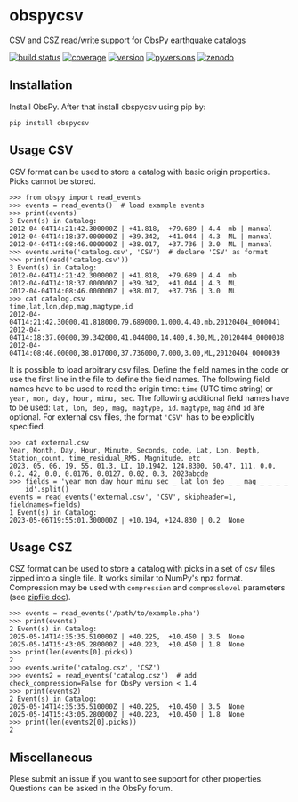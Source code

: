 # obspycsv

CSV and CSZ read/write support for ObsPy earthquake catalogs

[![build status](https://github.com/trichter/obspycsv/workflows/tests/badge.svg)](https://github.com/trichter/obspycsv/actions)
[![coverage](https://codecov.io/gh/trichter/obspycsv/branch/master/graph/badge.svg)](https://codecov.io/gh/trichter/obspycsv)
[![version](https://img.shields.io/pypi/v/obspycsv.svg)](https://pypi.python.org/pypi/obspycsv)
[![pyversions](https://img.shields.io/pypi/pyversions/obspycsv.svg)](https://python.org)
[![zenodo](https://zenodo.org/badge/DOI/10.5281/zenodo.7225902.svg)](https://doi.org/10.5281/zenodo.7225902)

## Installation

Install ObsPy. After that install obspycsv using pip by:

    pip install obspycsv

## Usage CSV

CSV format can be used to store a catalog with basic origin properties. Picks cannot be stored.

```
>>> from obspy import read_events
>>> events = read_events()  # load example events
>>> print(events)
3 Event(s) in Catalog:
2012-04-04T14:21:42.300000Z | +41.818,  +79.689 | 4.4  mb | manual
2012-04-04T14:18:37.000000Z | +39.342,  +41.044 | 4.3  ML | manual
2012-04-04T14:08:46.000000Z | +38.017,  +37.736 | 3.0  ML | manual
>>> events.write('catalog.csv', 'CSV')  # declare 'CSV' as format
>>> print(read('catalog.csv'))
3 Event(s) in Catalog:
2012-04-04T14:21:42.300000Z | +41.818,  +79.689 | 4.4  mb
2012-04-04T14:18:37.000000Z | +39.342,  +41.044 | 4.3  ML
2012-04-04T14:08:46.000000Z | +38.017,  +37.736 | 3.0  ML
>>> cat catalog.csv
time,lat,lon,dep,mag,magtype,id
2012-04-04T14:21:42.30000,41.818000,79.689000,1.000,4.40,mb,20120404_0000041
2012-04-04T14:18:37.00000,39.342000,41.044000,14.400,4.30,ML,20120404_0000038
2012-04-04T14:08:46.00000,38.017000,37.736000,7.000,3.00,ML,20120404_0000039
```

It is possible to load arbitrary csv files. Define the field names in the code or use the first line in the file to define the field names.
The following field names have to be used to read the origin time: `time` (UTC time string) or `year, mon, day, hour, minu, sec`.
The following additional field names have to be used: `lat, lon, dep, mag, magtype, id`. `magtype`, `mag` and `id` are optional.
For external csv files, the format `'CSV'` has to be explicitly specified.

```
>>> cat external.csv
Year, Month, Day, Hour, Minute, Seconds, code, Lat, Lon, Depth, Station_count, time_residual_RMS, Magnitude, etc
2023, 05, 06, 19, 55, 01.3, LI, 10.1942, 124.8300, 50.47, 111, 0.0, 0.2, 42, 0.0, 0.0176, 0.0127, 0.02, 0.3, 2023abcde
>>> fields = 'year mon day hour minu sec _ lat lon dep _ _ mag _ _ _ _ _ _ id'.split()
events = read_events('external.csv', 'CSV', skipheader=1, fieldnames=fields)
1 Event(s) in Catalog:
2023-05-06T19:55:01.300000Z | +10.194, +124.830 | 0.2  None
```

## Usage CSZ

CSZ format can be used to store a catalog with picks in a set of csv files zipped into a single file.
It works similar to NumPy's npz format.
Compression may be used with `compression` and `compresslevel` parameters
(see [zipfile doc](https://docs.python.org/library/zipfile.html#zipfile.ZipFile)).

```
>>> events = read_events('/path/to/example.pha')
>>> print(events)
2 Event(s) in Catalog:
2025-05-14T14:35:35.510000Z | +40.225,  +10.450 | 3.5  None
2025-05-14T15:43:05.280000Z | +40.223,  +10.450 | 1.8  None
>>> print(len(events[0].picks))
2
>>> events.write('catalog.csz', 'CSZ')
>>> events2 = read_events('catalog.csz')  # add check_compression=False for ObsPy version < 1.4
>>> print(events2)
2 Event(s) in Catalog:
2025-05-14T14:35:35.510000Z | +40.225,  +10.450 | 3.5  None
2025-05-14T15:43:05.280000Z | +40.223,  +10.450 | 1.8  None
>>> print(len(events2[0].picks))
2
```

## Miscellaneous

Plese submit an issue if you want to see support for other properties.
Questions can be asked in the ObsPy forum.
